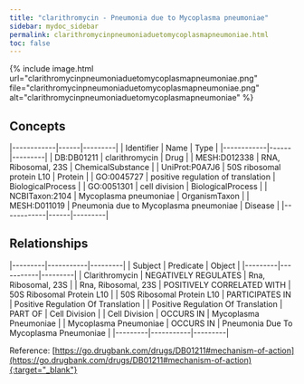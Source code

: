 ```yaml
---
title: "clarithromycin - Pneumonia due to Mycoplasma pneumoniae"
sidebar: mydoc_sidebar
permalink: clarithromycinpneumoniaduetomycoplasmapneumoniae.html
toc: false 
---
```


{% include image.html url="clarithromycinpneumoniaduetomycoplasmapneumoniae.png" file="clarithromycinpneumoniaduetomycoplasmapneumoniae.png" alt="clarithromycinpneumoniaduetomycoplasmapneumoniae" %}

## Concepts

|------------|------|---------|
| Identifier | Name | Type    |
|------------|------|---------|
| DB:DB01211 | clarithromycin | Drug |
| MESH:D012338 | RNA, Ribosomal, 23S | ChemicalSubstance |
| UniProt:P0A7J6 | 50S ribosomal protein L10 | Protein |
| GO:0045727 | positive regulation of translation | BiologicalProcess |
| GO:0051301 | cell division | BiologicalProcess |
| NCBITaxon:2104 | Mycoplasma pneumoniae | OrganismTaxon |
| MESH:D011019 | Pneumonia due to Mycoplasma pneumoniae | Disease |
|------------|------|---------|

## Relationships

|---------|-----------|---------|
| Subject | Predicate | Object  |
|---------|-----------|---------|
| Clarithromycin | NEGATIVELY REGULATES | Rna, Ribosomal, 23S |
| Rna, Ribosomal, 23S | POSITIVELY CORRELATED WITH | 50S Ribosomal Protein L10 |
| 50S Ribosomal Protein L10 | PARTICIPATES IN | Positive Regulation Of Translation |
| Positive Regulation Of Translation | PART OF | Cell Division |
| Cell Division | OCCURS IN | Mycoplasma Pneumoniae |
| Mycoplasma Pneumoniae | OCCURS IN | Pneumonia Due To Mycoplasma Pneumoniae |
|---------|-----------|---------|

Reference: [https://go.drugbank.com/drugs/DB01211#mechanism-of-action](https://go.drugbank.com/drugs/DB01211#mechanism-of-action){:target="_blank"}